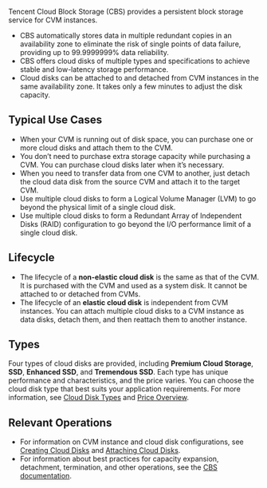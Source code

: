 Tencent Cloud Block Storage (CBS) provides a persistent block storage service for CVM instances.

- CBS automatically stores data in multiple redundant copies in an availability zone to eliminate the risk of single points of data failure, providing up to 99.9999999% data reliability.
- CBS offers cloud disks of multiple types and specifications to achieve stable and low-latency storage performance.
- Cloud disks can be attached to and detached from CVM instances in the same availability zone. It takes only a few minutes to adjust the disk capacity. 


## Typical Use Cases
- When your CVM is running out of disk space, you can purchase one or more cloud disks and attach them to the CVM.
- You don’t need to purchase extra storage capacity while purchasing a CVM. You can purchase cloud disks later when it’s necessary.
- When you need to transfer data from one CVM to another, just detach the cloud data disk from the source CVM and attach it to the target CVM.
- Use multiple cloud disks to form a Logical Volume Manager (LVM) to go beyond the physical limit of a single cloud disk.
- Use multiple cloud disks to form a Redundant Array of Independent Disks (RAID) configuration to go beyond the I/O performance limit of a single cloud disk.


## Lifecycle
- The lifecycle of a **non-elastic cloud disk** is the same as that of the CVM. It is purchased with the CVM and used as a system disk. It cannot be attached to or detached from CVMs.
- The lifecycle of an **elastic cloud disk** is independent from CVM instances. You can attach multiple cloud disks to a CVM instance as data disks, detach them, and then reattach them to another instance.

## Types
Four types of cloud disks are provided, including **Premium Cloud Storage**, **SSD**, **Enhanced SSD**, and **Tremendous SSD**. Each type has unique performance and characteristics, and the price varies. You can choose the cloud disk type that best suits your application requirements. For more information, see [Cloud Disk Types](https://intl.cloud.tencent.com/document/product/362/31636) and [Price Overview](https://intl.cloud.tencent.com/document/product/362/2413).

## Relevant Operations
- For information on CVM instance and cloud disk configurations, see [Creating Cloud Disks](https://intl.cloud.tencent.com/document/product/362/5744) and [Attaching Cloud Disks](https://intl.cloud.tencent.com/document/product/362/32401).
- For information about best practices for capacity expansion, detachment, termination, and other operations, see the [CBS documentation](https://intl.cloud.tencent.com/document/product/362).



